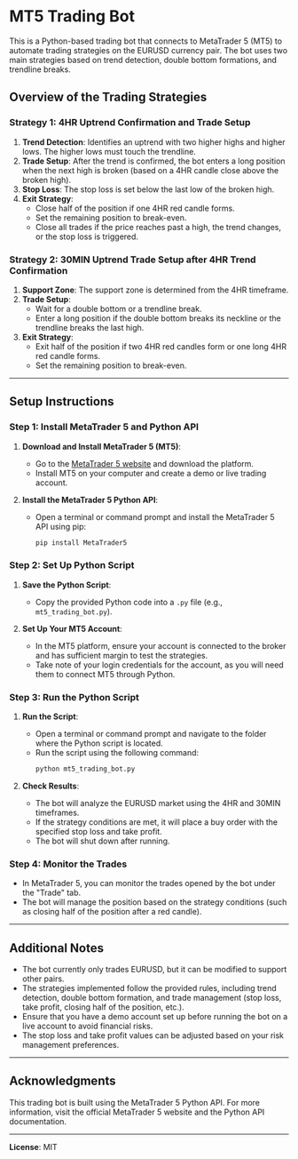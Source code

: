 # MT5 Trading Bot

This is a Python-based trading bot that connects to MetaTrader 5 (MT5) to automate trading strategies on the EURUSD currency pair. The bot uses two main strategies based on trend detection, double bottom formations, and trendline breaks.

## **Overview of the Trading Strategies**

### **Strategy 1: 4HR Uptrend Confirmation and Trade Setup**
1. **Trend Detection**: Identifies an uptrend with two higher highs and higher lows. The higher lows must touch the trendline.
2. **Trade Setup**: After the trend is confirmed, the bot enters a long position when the next high is broken (based on a 4HR candle close above the broken high).
3. **Stop Loss**: The stop loss is set below the last low of the broken high.
4. **Exit Strategy**:
   - Close half of the position if one 4HR red candle forms.
   - Set the remaining position to break-even.
   - Close all trades if the price reaches past a high, the trend changes, or the stop loss is triggered.

### **Strategy 2: 30MIN Uptrend Trade Setup after 4HR Trend Confirmation**
1. **Support Zone**: The support zone is determined from the 4HR timeframe.
2. **Trade Setup**:
   - Wait for a double bottom or a trendline break.
   - Enter a long position if the double bottom breaks its neckline or the trendline breaks the last high.
3. **Exit Strategy**:
   - Exit half of the position if two 4HR red candles form or one long 4HR red candle forms.
   - Set the remaining position to break-even.

---

## **Setup Instructions**

### **Step 1: Install MetaTrader 5 and Python API**

1. **Download and Install MetaTrader 5 (MT5)**:
   - Go to the [MetaTrader 5 website](https://www.metatrader5.com/en) and download the platform.
   - Install MT5 on your computer and create a demo or live trading account.

2. **Install the MetaTrader 5 Python API**:
   - Open a terminal or command prompt and install the MetaTrader 5 API using pip:
     ```bash
     pip install MetaTrader5
     ```

### **Step 2: Set Up Python Script**

1. **Save the Python Script**:
   - Copy the provided Python code into a `.py` file (e.g., `mt5_trading_bot.py`).

2. **Set Up Your MT5 Account**:
   - In the MT5 platform, ensure your account is connected to the broker and has sufficient margin to test the strategies.
   - Take note of your login credentials for the account, as you will need them to connect MT5 through Python.

### **Step 3: Run the Python Script**

1. **Run the Script**:
   - Open a terminal or command prompt and navigate to the folder where the Python script is located.
   - Run the script using the following command:
     ```bash
     python mt5_trading_bot.py
     ```

2. **Check Results**:
   - The bot will analyze the EURUSD market using the 4HR and 30MIN timeframes.
   - If the strategy conditions are met, it will place a buy order with the specified stop loss and take profit.
   - The bot will shut down after running.

### **Step 4: Monitor the Trades**

- In MetaTrader 5, you can monitor the trades opened by the bot under the "Trade" tab.
- The bot will manage the position based on the strategy conditions (such as closing half of the position after a red candle).

---

## **Additional Notes**

- The bot currently only trades EURUSD, but it can be modified to support other pairs.
- The strategies implemented follow the provided rules, including trend detection, double bottom formation, and trade management (stop loss, take profit, closing half of the position, etc.).
- Ensure that you have a demo account set up before running the bot on a live account to avoid financial risks.
- The stop loss and take profit values can be adjusted based on your risk management preferences.

---

## **Acknowledgments**

This trading bot is built using the MetaTrader 5 Python API. For more information, visit the official MetaTrader 5 website and the Python API documentation.

---

**License**: MIT
